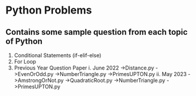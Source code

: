 # Python Problems
## Contains some sample question from each topic of Python
1. Conditional Statements (if-elif-else)
2. For Loop  
3. Previous Year Question Paper
    i. June 2022
       ->Distance.py
       ->EvenOrOdd.py
       ->NumberTriangle.py
       ->PrimesUPTON.py
    ii. May  2023
       ->AmstrongOrNot.py
       ->QuadraticRoot.py
       ->NumberTriangle.py
       ->PrimesUPTON.py
